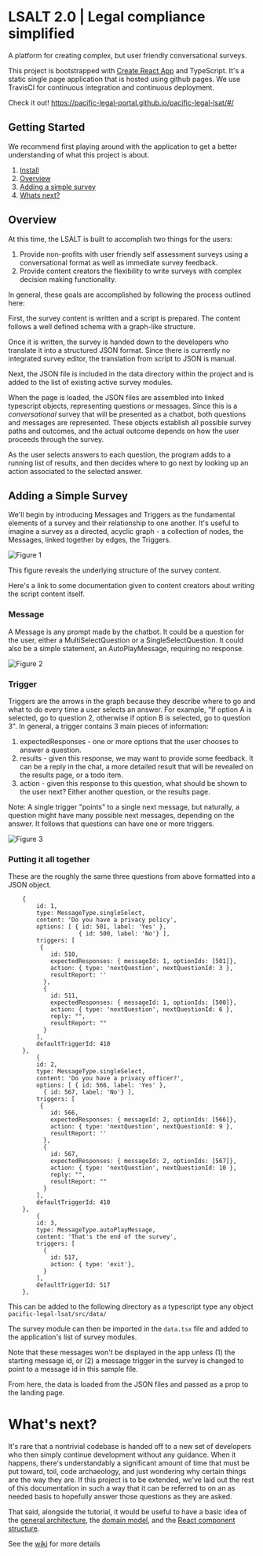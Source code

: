# LSALT 2.0 | Legal compliance simplified
A platform for creating complex, but user friendly conversational surveys.

This project is bootstrapped with [Create React App](https://github.com/facebook/create-react-app) and TypeScript. It's a static single page application that is hosted using github pages. We use TravisCI for continuous integration and continuous deployment. 

Check it out! https://pacific-legal-portal.github.io/pacific-legal-lsat/#/

## Getting Started 
We recommend first playing around with the application to get a better understanding of what this project is about. 

1. [Install](https://github.com/pacific-legal-portal/pacific-legal-lsat/wiki/Technical-Overview#installation)
2. [Overview](#Overview)
3. [Adding a simple survey](https://github.com/pacific-legal-portal/pacific-legal-lsat#adding-a-simple-survey)
4. [Whats next?](https://github.com/pacific-legal-portal/pacific-legal-lsat#whats-next)

## Overview

At this time, the LSALT is built to accomplish two things for the users:
1. Provide non-profits with user friendly self assessment surveys using a conversational format as well as immediate survey feedback.
2. Provide content creators the flexibility to write surveys with complex decision making functionality.

In general, these goals are accomplished by following the process outlined here: 

First, the survey content is written and a script is prepared. 
The content follows a well defined schema with a graph-like structure.

Once it is written, the survey is handed down to the developers who translate it into a structured JSON format. Since there is currently no integrated survey editor, the translation from script to JSON is manual. 

Next, the JSON file is included in the data directory within the project and is added to the list of existing active survey modules.
 
When the page is loaded, the JSON files are assembled into linked typescript objects, representing questions or messages. Since this is a _conversational_ survey that will be presented as a chatbot, both questions and messages are represented. These objects establish all possible survey paths and outcomes, and the actual outcome depends on how the user proceeds through the survey.

As the user selects answers to each question, the program adds to a running list of results, and then decides where to go next by looking up an action associated to the selected answer.

## Adding a Simple Survey 
We'll begin by introducing Messages and Triggers as the fundamental elements of a survey and their relationship to one another. It's useful to imagine a survey as a directed, acyclic graph - a collection of nodes, the Messages, linked together by edges, the Triggers. 

![Figure 1](/diagrams/figure1.png)

This figure reveals the underlying structure of the survey content.

Here's a link to some documentation given to content creators about writing the script content itself. 

### Message
A Message is any prompt made by the chatbot. It could be a question for the user, either a MultiSelectQuestion or a SingleSelectQuestion. It could also be a simple statement, an AutoPlayMessage, requiring no response. 

![Figure 2](/diagrams/figure2.png)


### Trigger
Triggers are the arrows in the graph because they describe where to go and what to do every time a user selects an answer. For example, "If option A is selected, go to question 2, otherwise if option B is selected, go to question 3". In general, a trigger contains 3 main pieces of information:
1. expectedResponses - one or more options that the user chooses to answer a question.
2. results - given this response, we may want to provide some feedback. It can be a reply in the chat, a more detailed result that will be revealed on the results page, or a todo item.
3. action - given this response to this question, what should be shown to the user next? Either another question, or the results page. 

Note: A single trigger "points" to a single next message, but naturally, a question might have many possible next messages, depending on the answer. It follows that questions can have one or more triggers. 

![Figure 3](/diagrams/figure3.png)


### Putting it all together
These are the roughly the same three questions from above formatted into a JSON object.

```
    {
        id: 1,
        type: MessageType.singleSelect,
        content: 'Do you have a privacy policy',
        options: [ { id: 501, label: 'Yes' },
                    { id: 500, label: 'No'} ],
        triggers: [
         {
            id: 510,
            expectedResponses: { messageId: 1, optionIds: [501]},
            action: { type: 'nextQuestion', nextQuestionId: 3 },
            resultReport: ''
          },
          {
            id: 511,
            expectedResponses: { messageId: 1, optionIds: [500]},
            action: { type: 'nextQuestion', nextQuestionId: 6 },
            reply: "",
            resultReport: ""
          }
        ],
        defaultTriggerId: 410
    },
        {
        id: 2,
        type: MessageType.singleSelect,
        content: 'Do you have a privacy officer?',
        options: [ { id: 566, label: 'Yes' },
          { id: 567, label: 'No'} ],
        triggers: [
         {
            id: 566,
            expectedResponses: { messageId: 2, optionIds: [566]},
            action: { type: 'nextQuestion', nextQuestionId: 9 },
            resultReport: ''
          },
          {
            id: 567,
            expectedResponses: { messageId: 2, optionIds: [567]},
            action: { type: 'nextQuestion', nextQuestionId: 10 },
            reply: "",
            resultReport: ""
          }
        ],
        defaultTriggerId: 410
    },
        {
        id: 3,
        type: MessageType.autoPlayMessage,
        content: 'That's the end of the survey',
        triggers: [
          {
            id: 517,
            action: { type: 'exit'},
          }
        ],
        defaultTriggerId: 517
    },

```


This can be added to the following directory as a typescript type any object `pacific-legal-lsat/src/data/` 

The survey module can then be imported in the `data.tsx` file and added to the application's list of survey modules. 

Note that these messages won't be displayed in the app unless (1) the starting message id, or (2) a message trigger in the survey is changed to point to a message id in this sample file. 

From here, the data is loaded from the JSON files and passed as a prop to the landing page. 

# What's next?
It's rare that a nontrivial codebase is handed off to a new set of developers who then simply continue development without any guidance. When it happens, there's understandably a significant amount of time that must be put toward, toil, code archaeology, and just wondering why certain things are the way they are. If this project is to be extended, we've laid out the rest of this documentation in such a way that it can be referred to on an as needed basis to hopefully answer those questions as they are asked.

That said, alongside the tutorial, it would be useful to have a basic idea of the [general architecture](https://github.com/pacific-legal-portal/pacific-legal-lsat/wiki/General-Architecture), the [domain model](https://github.com/pacific-legal-portal/pacific-legal-lsat/wiki/Domain-model), and the [React component structure](https://github.com/pacific-legal-portal/pacific-legal-lsat/wiki/Component_structure). 

See the [wiki](https://github.com/pacific-legal-portal/pacific-legal-lsat/wiki) for more details

